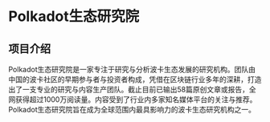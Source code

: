 # Polkadot生态研究院

## 项目介绍

Polkadot生态研究院是一家专注于研究与分析波卡生态发展的研究机构。团队由中国的波卡社区的早期参与者与投资者构成，凭借在区块链行业多年的深耕，打造出了一支专业的研究与内容生产团队。截止目前已输出58篇原创文章或报告，全网获得超过1000万阅读量。内容受到了行业内多家知名媒体平台的关注与推荐。Polkadot生态研究院旨在成为全球范围内最具影响力的波卡生态研究机构之一。
